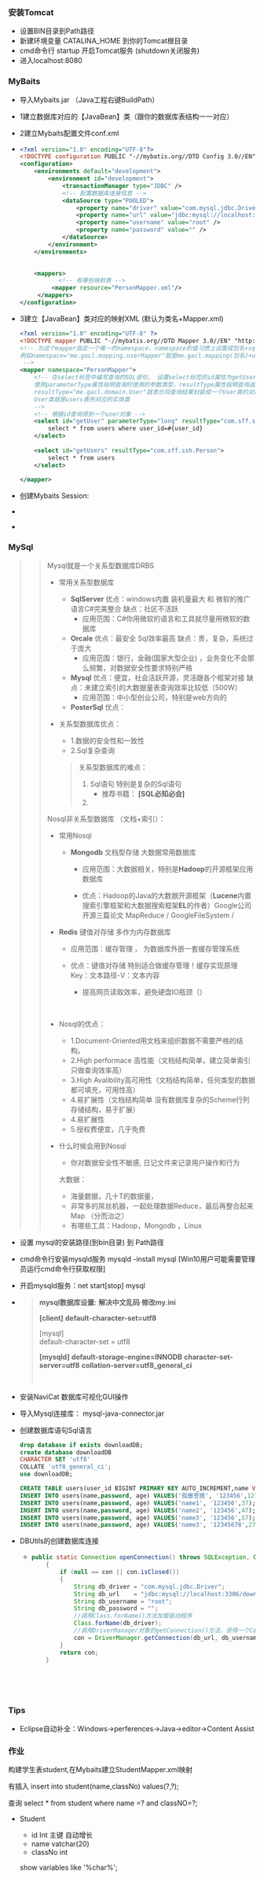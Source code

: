 ### 安装Tomcat

- 设置BIN目录到Path路径
- 新建环境变量 CATALINA_HOME 到你的Tomcat根目录
- cmd命令行 startup 开启Tomcat服务 (shutdown关闭服务)
- 进入localhost:8080



### MyBaits

- 导入Mybaits.jar （Java工程右键BuildPath）

- 1建立数据库对应的【JavaBean】类（跟你的数据库表结构一一对应）

- 2建立Mybaits配置文件conf.xml

- ```xml
  <?xml version="1.0" encoding="UTF-8"?>
  <!DOCTYPE configuration PUBLIC "-//mybatis.org//DTD Config 3.0//EN" "http://mybatis.org/dtd/mybatis-3-config.dtd">
  <configuration>
      <environments default="development">
          <environment id="development">
              <transactionManager type="JDBC" />
              <!-- 配置数据库连接信息 -->
              <dataSource type="POOLED">
                  <property name="driver" value="com.mysql.jdbc.Driver" />
                  <property name="url" value="jdbc:mysql://localhost:3306/downloadDB" />
                  <property name="username" value="root" />
                  <property name="password" value="" />
              </dataSource>
          </environment>
      </environments>

      
      <mappers>
        	 <!-- 有哪些映射表 -->
           <mapper resource="PersonMapper.xml"/>
       </mappers>
  </configuration>
  ```

- 3建立【JavaBean】类对应的映射XML (默认为类名+Mapper.xml)

  ```xml
  <?xml version="1.0" encoding="UTF-8" ?>
  <!DOCTYPE mapper PUBLIC "-//mybatis.org//DTD Mapper 3.0//EN" "http://mybatis.org/dtd/mybatis-3-mapper.dtd">
  <!-- 为这个mapper指定一个唯一的namespace，namespace的值习惯上设置成包名+sql映射文件名，这样就能够保证namespace的值是唯一的
  例如namespace="me.gacl.mapping.userMapper"就是me.gacl.mapping(包名)+userMapper(userMapper.xml文件去除后缀)
   -->
  <mapper namespace="PersonMapper">
      <!-- 在select标签中编写查询的SQL语句， 设置select标签的id属性为getUser，id属性值必须是唯一的，不能够重复
      使用parameterType属性指明查询时使用的参数类型，resultType属性指明查询返回的结果集类型
      resultType="me.gacl.domain.User"就表示将查询结果封装成一个User类的对象返回
      User类就是users表所对应的实体类
      -->
      <!-- 根据id查询得到一个user对象 -->
      <select id="getUser" parameterType="long" resultType="com.sff.ssh.Person">
          select * from users where user_id=#{user_id}
      </select>
      
      <select id="getUsers" resultType="com.sff.ssh.Person">
          select * from users
      </select>
      
  </mapper>
  ```

- 创建Mybaits Session:

- ```java

  ```

- ​





### MySql

> > Mysql就是一个关系型数据库DRBS
> >
> > - 常用关系型数据库
> >   + **SqlServer**  优点：windows内置 装机量最大 和 微软的推广语言C#完美整合 缺点：社区不活跃 
> >     - 应用范围：C#你用微软的语言和工具就尽量用微软的数据库
> >   + **Orcale**       优点：最安全 Sql效率最高     缺点：贵，复杂，系统过于庞大
> >     - 应用范围：银行，金融(国家大型企业) ，业务变化不会那么频繁，对数据安全性要求特别严格
> >   + **Mysql**        优点：便宜，社会活跃开源，灵活跟各个框架对接   缺点：未建立索引的大数据量表查询效率比较低（500W）  
> >     -  应用范围：中小型创业公司，特别是web方向的
> >   + **PosterSql**  优点：
> >
> >
> > - 关系型数据库优点： 
> >
> >   + 1.数据的安全性和一致性
> >   + ​2.Sql复杂查询
> >
> >   > 关系型数据库的难点：
> >   >
> >   > 1. Sql语句  特别是复杂的Sql语句
> >   >    - 推荐书籍： **[SQL必知必会]**   
> >   > 2. ​
> >
> > Nosql非关系型数据库 （文档+索引）：
> >
> > - 常用Nosql
> >
> >   + **Mongodb**  文档型存储    大数据常用数据库
> >
> >     - 应用范围：大数据相关，特别是**Hadoop**的开源框架应用数据库
> >
> >
> >     - 优点：Hadoop的Java的大数据开源框架（**Lucene**内置搜索引擎框架和大数据搜索框架**EL**的作者）Google公司开源三篇论文  MapReduce  / GoogleFileSystem / 
> > + **Redis**         键值对存储     多作为内存数据库
> >
> >      - 应用范围：缓存管理 ， 为数据库外嵌一套缓存管理系统 
> >
> >     - 优点：键值对存储 特别适合做缓存管理！缓存实现原理Key：文本路径-V：文本内容
> >
> >       - 提高网页读取效率，避免硬盘IO瓶颈（）
> >
> >       ​
> > - Nosql的优点：
> >   + 1.Document-Oriented用文档来组织数据不需要严格的结构。
> >   + 2.High performace 高性能（文档结构简单，建立简单索引只做查询效率高）
> >   + 3.High  Avalibility高可用性（文档结构简单，任何类型的数据都可填充，可用性高）
> >   + 4.易扩展性（文档结构简单 没有数据库复杂的Scheme行列存储结构，易于扩展）
> >   + 4.易扩展性
> >   + 5.授权费便宜，几乎免费
> >
> >
> > - 什么时候会用到Nosql
> >
> >   + 你对数据安全性不敏感, 日记文件来记录用户操作和行为
> >
> >   大数据：
> >
> >   - 海量数据，几十T的数据量，
> >   - 非常多的屌丝机器，一起处理数据Reduce，最后再整合起来Map （分而治之）
> >   - 有哪些工具：Hadoop，Mongodb  ，Linux

- 设置 mysql的安装路径(到bin目录) 到 Path路径

- cmd命令行安装mysqld服务  mysqld -install mysql   [Win10用户可能需要管理员运行cmd命令行获取权限]

- 开启mysqld服务：net start[stop] mysql 

- > **mysql数据库设置:**
  > **解决中文乱码**
  > **修改my.ini**
  >
  > **[client]**
  > **default-character-set=utf8**
  >
  > [mysql]  
  > default-character-set = utf8 
  >
  > **[mysqld]**
  > **default-storage-engine=INNODB**
  > **character-set-server=utf8**
  > **collation-server=utf8_general_ci**
  >
  > ​

- 安装NaviCat 数据库可视化GUI操作

- 导入Mysql连接库： mysql-java-connector.jar

- 创建数据库语句Sql语言

  ```sql
  drop database if exists downloadDB;
  create database downloadDB
  CHARACTER SET 'utf8'
  COLLATE 'utf8_general_ci';
  use downloadDB;

  CREATE TABLE users(user_id BIGINT PRIMARY KEY AUTO_INCREMENT,name VARCHAR(20),password VARCHAR(20), age INT,creaeTime VARCHAR(20));
  INSERT INTO users(name,password, age) VALUES('孤傲苍狼', '123456',127);
  INSERT INTO users(name,password, age) VALUES('name1', '123456',37);
  INSERT INTO users(name,password, age) VALUES('name2', '123456',47);
  INSERT INTO users(name,password, age) VALUES('name3', '123456',57);
  INSERT INTO users(name,password, age) VALUES('name3', '12345678',27);
  ```

- DBUtils的创建数据库连接

  + ```java
    public static Connection openConnection() throws SQLException, ClassNotFoundException, IOException 
    	{
    		if (null == con || con.isClosed()) 
    		{
    			String db_driver = "com.mysql.jdbc.Driver";
    			String db_url    = "jdbc:mysql://localhost:3306/downloadDB";
    			String db_username = "root";
    			String db_password = "";
    			//调用Class.forName()方法加载驱动程序
    			Class.forName(db_driver); 
    			//调用DriverManager对象的getConnection()方法，获得一个Connection对象
    			con = DriverManager.getConnection(db_url, db_username,db_password);
    		}
    		return con;
    	}
    ```

    ​

    ​

### Tips

- Eclipse自动补全：Windows->perferences->Java->editor->Content Assist



### 作业

构建学生表student,在Mybaits建立StudentMapper.xml映射

有插入 insert into student(name,classNo) values(?,?);

查询  select * from student where name =? and classNO=?;

- Student  
  + id  Int 主键 自动增长
  + name vatchar(20)
  + classNo int

   show variables like '%char%';